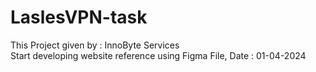 # LaslesVPN-task

This Project given by : InnoByte Services <br>
Start developing website reference using Figma File, Date : 01-04-2024
